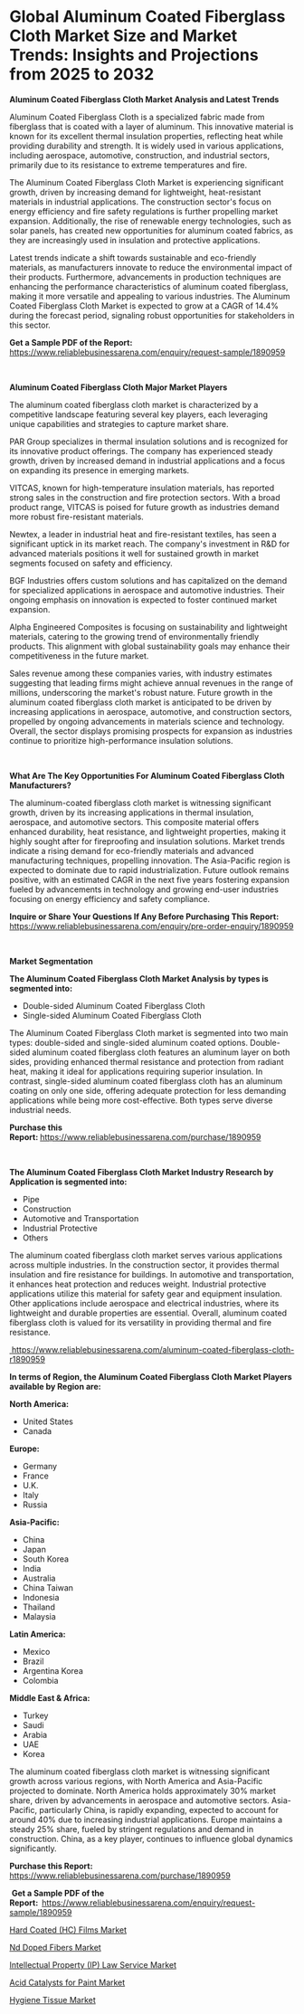 <p><h1>Global Aluminum Coated Fiberglass Cloth Market Size and Market Trends: Insights and Projections from 2025 to 2032</h1></p><p><strong>Aluminum Coated Fiberglass Cloth Market Analysis and Latest Trends</strong></p>
<p><p>Aluminum Coated Fiberglass Cloth is a specialized fabric made from fiberglass that is coated with a layer of aluminum. This innovative material is known for its excellent thermal insulation properties, reflecting heat while providing durability and strength. It is widely used in various applications, including aerospace, automotive, construction, and industrial sectors, primarily due to its resistance to extreme temperatures and fire.</p><p>The Aluminum Coated Fiberglass Cloth Market is experiencing significant growth, driven by increasing demand for lightweight, heat-resistant materials in industrial applications. The construction sector's focus on energy efficiency and fire safety regulations is further propelling market expansion. Additionally, the rise of renewable energy technologies, such as solar panels, has created new opportunities for aluminum coated fabrics, as they are increasingly used in insulation and protective applications.</p><p>Latest trends indicate a shift towards sustainable and eco-friendly materials, as manufacturers innovate to reduce the environmental impact of their products. Furthermore, advancements in production techniques are enhancing the performance characteristics of aluminum coated fiberglass, making it more versatile and appealing to various industries. The Aluminum Coated Fiberglass Cloth Market is expected to grow at a CAGR of 14.4% during the forecast period, signaling robust opportunities for stakeholders in this sector.</p></p>
<p><strong>Get a Sample PDF of the Report:&nbsp;</strong> <a href="https://www.reliablebusinessarena.com/enquiry/request-sample/1890959?utm_campaign=1990&utm_medium=2&utm_source=Github&utm_content=ia&utm_term=04022025&utm_id=aluminum-coated-fiberglass-cloth">https://www.reliablebusinessarena.com/enquiry/request-sample/1890959</a></p>
<p>&nbsp;</p>
<p><strong>Aluminum Coated Fiberglass Cloth Major Market Players</strong></p>
<p><p>The aluminum coated fiberglass cloth market is characterized by a competitive landscape featuring several key players, each leveraging unique capabilities and strategies to capture market share.</p><p>PAR Group specializes in thermal insulation solutions and is recognized for its innovative product offerings. The company has experienced steady growth, driven by increased demand in industrial applications and a focus on expanding its presence in emerging markets.</p><p>VITCAS, known for high-temperature insulation materials, has reported strong sales in the construction and fire protection sectors. With a broad product range, VITCAS is poised for future growth as industries demand more robust fire-resistant materials.</p><p>Newtex, a leader in industrial heat and fire-resistant textiles, has seen a significant uptick in its market reach. The company's investment in R&D for advanced materials positions it well for sustained growth in market segments focused on safety and efficiency.</p><p>BGF Industries offers custom solutions and has capitalized on the demand for specialized applications in aerospace and automotive industries. Their ongoing emphasis on innovation is expected to foster continued market expansion.</p><p>Alpha Engineered Composites is focusing on sustainability and lightweight materials, catering to the growing trend of environmentally friendly products. This alignment with global sustainability goals may enhance their competitiveness in the future market.</p><p>Sales revenue among these companies varies, with industry estimates suggesting that leading firms might achieve annual revenues in the range of millions, underscoring the market's robust nature. Future growth in the aluminum coated fiberglass cloth market is anticipated to be driven by increasing applications in aerospace, automotive, and construction sectors, propelled by ongoing advancements in materials science and technology. Overall, the sector displays promising prospects for expansion as industries continue to prioritize high-performance insulation solutions.</p></p>
<p>&nbsp;</p>
<p><strong>What Are The Key Opportunities For Aluminum Coated Fiberglass Cloth Manufacturers?</strong></p>
<p><p>The aluminum-coated fiberglass cloth market is witnessing significant growth, driven by its increasing applications in thermal insulation, aerospace, and automotive sectors. This composite material offers enhanced durability, heat resistance, and lightweight properties, making it highly sought after for fireproofing and insulation solutions. Market trends indicate a rising demand for eco-friendly materials and advanced manufacturing techniques, propelling innovation. The Asia-Pacific region is expected to dominate due to rapid industrialization. Future outlook remains positive, with an estimated CAGR in the next five years fostering expansion fueled by advancements in technology and growing end-user industries focusing on energy efficiency and safety compliance.</p></p>
<p><strong>Inquire or Share Your Questions If Any Before Purchasing This Report:</strong> <a href="https://www.reliablebusinessarena.com/enquiry/pre-order-enquiry/1890959?utm_campaign=1990&utm_medium=2&utm_source=Github&utm_content=ia&utm_term=04022025&utm_id=aluminum-coated-fiberglass-cloth">https://www.reliablebusinessarena.com/enquiry/pre-order-enquiry/1890959</a></p>
<p>&nbsp;</p>
<p><strong>Market Segmentation</strong></p>
<p><strong>The Aluminum Coated Fiberglass Cloth Market Analysis by types is segmented into:</strong></p>
<p><ul><li>Double-sided Aluminum Coated Fiberglass Cloth</li><li>Single-sided Aluminum Coated Fiberglass Cloth</li></ul></p>
<p><p>The Aluminum Coated Fiberglass Cloth market is segmented into two main types: double-sided and single-sided aluminum coated options. Double-sided aluminum coated fiberglass cloth features an aluminum layer on both sides, providing enhanced thermal resistance and protection from radiant heat, making it ideal for applications requiring superior insulation. In contrast, single-sided aluminum coated fiberglass cloth has an aluminum coating on only one side, offering adequate protection for less demanding applications while being more cost-effective. Both types serve diverse industrial needs.</p></p>
<p><strong>Purchase this Report:&nbsp;</strong><a href="https://www.reliablebusinessarena.com/purchase/1890959?utm_campaign=1990&utm_medium=2&utm_source=Github&utm_content=ia&utm_term=04022025&utm_id=aluminum-coated-fiberglass-cloth">https://www.reliablebusinessarena.com/purchase/1890959</a></p>
<p>&nbsp;</p>
<p><strong>The Aluminum Coated Fiberglass Cloth Market Industry Research by Application is segmented into:</strong></p>
<p><ul><li>Pipe</li><li>Construction</li><li>Automotive and Transportation</li><li>Industrial Protective</li><li>Others</li></ul></p>
<p><p>The aluminum coated fiberglass cloth market serves various applications across multiple industries. In the construction sector, it provides thermal insulation and fire resistance for buildings. In automotive and transportation, it enhances heat protection and reduces weight. Industrial protective applications utilize this material for safety gear and equipment insulation. Other applications include aerospace and electrical industries, where its lightweight and durable properties are essential. Overall, aluminum coated fiberglass cloth is valued for its versatility in providing thermal and fire resistance.</p></p>
<p><a href="https://www.reliablebusinessarena.com/aluminum-coated-fiberglass-cloth-r1890959?utm_campaign=1990&utm_medium=2&utm_source=Github&utm_content=ia&utm_term=04022025&utm_id=aluminum-coated-fiberglass-cloth">&nbsp;https://www.reliablebusinessarena.com/aluminum-coated-fiberglass-cloth-r1890959</a></p>
<p><strong>In terms of Region, the Aluminum Coated Fiberglass Cloth Market Players available by Region are:</strong></p>
<p>
    <p> <strong> North America: </strong>
        <ul>
            <li>United States</li>
            <li>Canada</li>
        </ul>
        </p> 
    <p> <strong> Europe: </strong>
        <ul>
            <li>Germany</li>
            <li>France</li>
            <li>U.K.</li>
            <li>Italy</li>
            <li>Russia</li>
        </ul>
        </p> 
    <p> <strong> Asia-Pacific: </strong>
        <ul>
            <li>China</li>
            <li>Japan</li>
            <li>South Korea</li>
            <li>India</li>
            <li>Australia</li>
            <li>China Taiwan</li>
            <li>Indonesia</li>
            <li>Thailand</li>
            <li>Malaysia</li>
        </ul>
        </p> 
    <p> <strong> Latin America: </strong>
        <ul>
            <li>Mexico</li>
            <li>Brazil</li>
            <li>Argentina Korea</li>
            <li>Colombia</li>
        </ul>
        </p> 
    <p> <strong> Middle East & Africa: </strong>
        <ul>
            <li>Turkey</li>
            <li>Saudi</li>
            <li>Arabia</li>
            <li>UAE</li>
            <li>Korea</li>
        </ul>
    </p>
    </p>
<p><p>The aluminum coated fiberglass cloth market is witnessing significant growth across various regions, with North America and Asia-Pacific projected to dominate. North America holds approximately 30% market share, driven by advancements in aerospace and automotive sectors. Asia-Pacific, particularly China, is rapidly expanding, expected to account for around 40% due to increasing industrial applications. Europe maintains a steady 25% share, fueled by stringent regulations and demand in construction. China, as a key player, continues to influence global dynamics significantly.</p></p>
<p><strong>Purchase this Report: </strong><a href="https://www.reliablebusinessarena.com/purchase/1890959?utm_campaign=1990&utm_medium=2&utm_source=Github&utm_content=ia&utm_term=04022025&utm_id=aluminum-coated-fiberglass-cloth">https://www.reliablebusinessarena.com/purchase/1890959</a></p>
<p>&nbsp;<strong>Get a Sample PDF of the Report:&nbsp;&nbsp;</strong><a href="https://www.reliablebusinessarena.com/enquiry/request-sample/1890959?utm_campaign=1990&utm_medium=2&utm_source=Github&utm_content=ia&utm_term=04022025&utm_id=aluminum-coated-fiberglass-cloth">https://www.reliablebusinessarena.com/enquiry/request-sample/1890959</a></p>
<p><strong></strong></p>
<p><p><a href="https://www.linkedin.com/pulse/hard-coated-hc-films-market-analysis-report-key-players-9w1rf?utm_campaign=1990&utm_medium=2&utm_source=Github&utm_content=ia&utm_term=04022025&utm_id=aluminum-coated-fiberglass-cloth">Hard Coated (HC) Films Market</a></p><p><a href="https://github.com/MarciaRunte/Market-Research-Report-List-1/blob/main/nd-doped-fibers-market.md?utm_campaign=1990&utm_medium=2&utm_source=Github&utm_content=ia&utm_term=04022025&utm_id=aluminum-coated-fiberglass-cloth">Nd Doped Fibers Market</a></p><p><a href="https://www.linkedin.com/pulse/thorough-analysis-intellectual-property-ip-law-service-market-bdcoc?utm_campaign=1990&utm_medium=2&utm_source=Github&utm_content=ia&utm_term=04022025&utm_id=aluminum-coated-fiberglass-cloth">Intellectual Property (IP) Law Service Market</a></p><p><a href="https://www.linkedin.com/pulse/insightful-acid-catalysts-paint-market-analysis-recent-performance-yfjtc?utm_campaign=1990&utm_medium=2&utm_source=Github&utm_content=ia&utm_term=04022025&utm_id=aluminum-coated-fiberglass-cloth">Acid Catalysts for Paint Market</a></p><p><a href="https://www.linkedin.com/pulse/whats-driving-hygiene-tissue-market-cagr-74-expected-from-4ejoc?utm_campaign=1990&utm_medium=2&utm_source=Github&utm_content=ia&utm_term=04022025&utm_id=aluminum-coated-fiberglass-cloth">Hygiene Tissue Market</a></p></p>